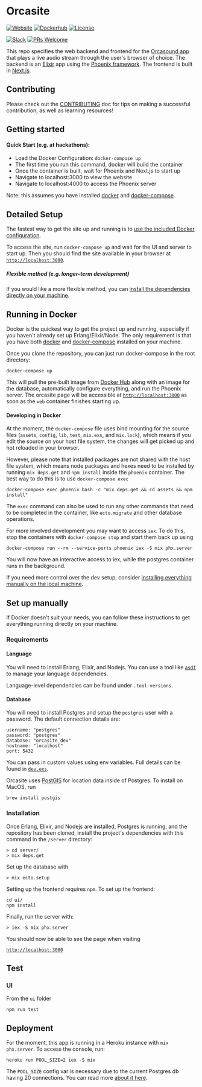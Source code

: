 # Orcasite

[![Website](https://img.shields.io/website?url=https%3A%2F%2Flive.orcasound.net)](https://live.orcasound.net)
[![Dockerhub](https://img.shields.io/docker/pulls/orcasound/orcasite?color=blue&logo=docker&logoColor=white)](https://hub.docker.com/r/orcasound/orcasite)
[![License](https://img.shields.io/github/license/orcasound/orcasite)](https://github.com/orcasound/orcasite/blob/master/LICENSE)

[![Slack](https://img.shields.io/badge/slack-join%20chat-blue.svg?logo=slack)](https://join.slack.com/t/orcasound/shared_invite/zt-bd1jk2q9-FjeWr3OzocDBwDgS0g1FdQ)
[![PRs Welcome](https://img.shields.io/badge/PRs-welcome-green.svg)](https://github.com/orcasound/orcasite/blob/master/CONTRIBUTING.md)

This repo specifies the web backend and frontend for the [Orcasound app](http://live.orcasound.net) that plays a live audio stream through the user's browser of choice. The backend is an [Elixir](https://elixir-lang.org/) app using the [Phoenix framework](https://phoenixframework.org/). The frontend is built in [Next.js](nextjs.org/).

## Contributing

Please check out the [CONTRIBUTING](CONTRIBUTING.md) doc for tips on making a successful contribution, as well as learning resources!

## Getting started

#### Quick Start (e.g. at hackathons):

- Load the Docker Configuration: `docker-compose up`
- The first time you run this command, docker will build the container
- Once the container is built, wait for Phoenix and Next.js to start up
- Navigate to localhost:3000 to view the website
- Navigate to localhost:4000 to access the Phoenix server

Note: this assumes you have installed [docker](https://docs.docker.com/engine/install/) and [docker-compose](https://docs.docker.com/compose/install/).

## Detailed Setup

The fastest way to get the site up and running is to [use the included Docker configuration](#running-in-docker).

To access the site, run `docker-compose up` and wait for the UI and server to start up. Then you should find the site available in your browser at [`http://localhost:3000`](http://localhost:3000).

##### Flexible method (e.g. longer-term development)

If you would like a more flexible method, you can [install the dependencies directly on your machine](#set-up-manually).

## Running in Docker

Docker is the quickest way to get the project up and running, especially if you haven't already set up Erlang/Elixir/Node. The only requirement is that you have both [docker](https://docs.docker.com/v17.09/engine/installation/) and [docker-compose](https://docs.docker.com/compose/install/) installed on your machine.

Once you clone the repository, you can just run docker-compose in the root directory:

`docker-compose up`

This will pull the pre-built image from [Docker Hub](https://hub.docker.com/r/orcasound/orcasite) along with an image for the database, automatically configure everything, and run the Phoenix server. The orcasite page will be accessible at [`http://localhost:3000`](http://localhost:3000) as soon as the `web` container finishes starting up.

#### Developing in Docker

At the moment, the `docker-compose` file uses bind mounting for the source files (`assets`, `config`, `lib`, `test`, `mix.exs`, and `mix.lock`), which means if you edit the source on your host file system, the changes will get picked up and hot reloaded in your browser.

However, please note that installed packages are not shared with the host file system, which means node packages and hexes need to be installed by running `mix deps.get` and `npm install` inside the `phoenix` container. The best way to do this is to use `docker-compose exec`

`docker-compose exec phoenix bash -c "mix deps.get && cd assets && npm install"`

The `exec` command can also be used to run any other commands that need to be completed in the container, like `ecto.migrate` and other database operations.

For more involved development you may want to access `iex`. To do this, stop the containers with `docker-compose stop` and start them back up using

`docker-compose run --rm --service-ports phoenix iex -S mix phx.server`

You will now have an interactive access to iex, while the postgres container runs in the background.

If you need more control over the dev setup, consider [installing everything manually on the local machine](#set-up-manually).

## Set up manually

If Docker doesn't suit your needs, you can follow these instructions to get everything running directly on your machine.

### Requirements

#### Language

You will need to install Erlang, Elixir, and Nodejs. You can use a tool like [`asdf`](https://github.com/asdf-vm/asdf) to manage your language dependencies.

Language-level dependencies can be found under `.tool-versions`.

#### Database

You will need to install Postgres and setup the `postgres` user with a password. The default connection details are:

```
username: "postgres"
password: "postgres"
database: "orcasite_dev"
hostname: "localhost"
port: 5432
```

You can pass in custom values using env variables. Full details can be found in [`dev.exs`](config/dev.exs).

Orcasite uses [PostGIS](http://postgis.net/) for location data inside of Postgres. To install on MacOS, run

`brew install postgis`

### Installation

Once Erlang, Elixir, and Nodejs are installed, Postgres is running, and the repository has been cloned, install the project's dependencies with this command in the `/server` directory:

```
> cd server/
> mix deps.get
```

Set up the database with

```
> mix ecto.setup
```

Setting up the frontend requires `npm`. To set up the frontend:

```
cd ui/
npm install
```

Finally, run the server with:

```
> iex -S mix phx.server
```

You should now be able to see the page when visiting

[`http://localhost:3000`](http://localhost:3000)

## Test

### UI

From the `ui` folder

`npm run test`

## Deployment

For the moment, this app is running in a Heroku instance with `mix phx.server`. To access the console, run:

`heroku run POOL_SIZE=2 iex -S mix`

The `POOL_SIZE` config var is necessary due to the current Postgres db having 20 connections. You can read more [about it here](https://hexdocs.pm/phoenix/heroku.html#creating-environment-variables-in-heroku).
